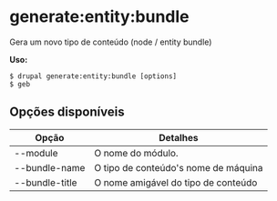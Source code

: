 # generate:entity:bundle
Gera um novo tipo de conteúdo (node / entity bundle)

**Uso:**
```
$ drupal generate:entity:bundle [options]
$ geb  
```

## Opções disponíveis
Opção | Detalhes
-------|-------------
--module | O nome do módulo.
--bundle-name | O tipo de conteúdo's nome de máquina
--bundle-title | O nome amigável do tipo de conteúdo
